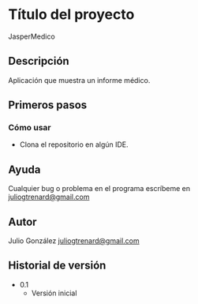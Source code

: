 # Título del proyecto

JasperMedico

## Descripción

Aplicación que muestra un informe médico.

## Primeros pasos

### Cómo usar

* Clona el repositorio en algún IDE.

## Ayuda

Cualquier bug o problema en el programa escríbeme en juliogtrenard@gmail.com

## Autor

Julio González
juliogtrenard@gmail.com

## Historial de versión

* 0.1
    * Versión inicial